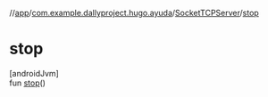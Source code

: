//[app](../../../index.md)/[com.example.dallyproject.hugo.ayuda](../index.md)/[SocketTCPServer](index.md)/[stop](stop.md)

# stop

[androidJvm]\
fun [stop](stop.md)()
